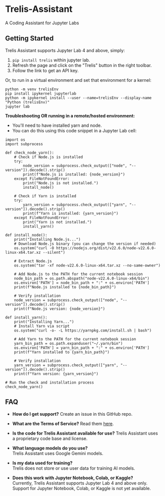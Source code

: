 # Trelis-Assistant
A Coding Assistant for Jupyter Labs

## Getting Started
Trelis Assistant supports Jupyter Lab 4 and above, simply:
1. `pip install trelis` within jupyter lab.
1. Refresh the page and click on the "Trelis" button in the right toolbar.
1. Follow the link to get an API key.

Or, to run in a virtual environment and set that environment for a kernel:
```
python -m venv trelisEnv
pip install ipykernel jupyterlab
python -m ipykernel install --user --name=trelisEnv --display-name "Python (trelisEnv)"
jupyter lab
```

**Troubleshooting OR running in a remote/hosted environment:**
- You'll need to have installed yarn and node.
- You can do this using this code snippet in a Jupyter Lab cell:
```
import os
import subprocess

def check_node_yarn():
    # Check if Node.js is installed
    try:
        node_version = subprocess.check_output(["node", "--version"]).decode().strip()
        print(f"Node.js is installed: {node_version}")
    except FileNotFoundError:
        print("Node.js is not installed.")
        install_node()

    # Check if Yarn is installed
    try:
        yarn_version = subprocess.check_output(["yarn", "--version"]).decode().strip()
        print(f"Yarn is installed: {yarn_version}")
    except FileNotFoundError:
        print("Yarn is not installed.")
        install_yarn()

def install_node():
    print("Installing Node.js...")
    # Download Node.js binary (you can change the version if needed)
    os.system("curl -O https://nodejs.org/dist/v22.6.0/node-v22.6.0-linux-x64.tar.xz --silent")
    
    # Extract Node.js
    os.system("tar -xf node-v22.6.0-linux-x64.tar.xz --no-same-owner")
    
    # Add Node.js to the PATH for the current notebook session
    node_bin_path = os.path.abspath("node-v22.6.0-linux-x64/bin")
    os.environ['PATH'] = node_bin_path + ":" + os.environ['PATH']
    print(f"Node.js installed to {node_bin_path}")

    # Verify installation
    node_version = subprocess.check_output(["node", "--version"]).decode().strip()
    print(f"Node.js version: {node_version}")

def install_yarn():
    print("Installing Yarn...")
    # Install Yarn via script
    os.system("curl -o- -L https://yarnpkg.com/install.sh | bash")
    
    # Add Yarn to the PATH for the current notebook session
    yarn_bin_path = os.path.expanduser("~/.yarn/bin")
    os.environ['PATH'] = yarn_bin_path + ":" + os.environ['PATH']
    print(f"Yarn installed to {yarn_bin_path}")

    # Verify installation
    yarn_version = subprocess.check_output(["yarn", "--version"]).decode().strip()
    print(f"Yarn version: {yarn_version}")

# Run the check and installation process
check_node_yarn()
```
## FAQ

- **How do I get support?**
  Create an issue in this GitHub repo.

- **What are the Terms of Service?**
  Read them [here](https://trelis.com/terms-of-service/).

- **Is the code for Trelis Assistant available for use?**
  Trelis Assistant uses a proprietary code base and license.

- **What language models do you use?**  
  Trelis Assistant uses Google Gemini models.

- **Is my data used for training?**  
  Trelis does not store or use user data for training AI models.

- **Does this work with Jupyter Notebook, Colab, or Kaggle?**  
  Currently, Trelis Assistant supports Jupyter Lab 4 and above only. Support for Jupyter Notebook, Colab, or Kaggle is not yet available.

